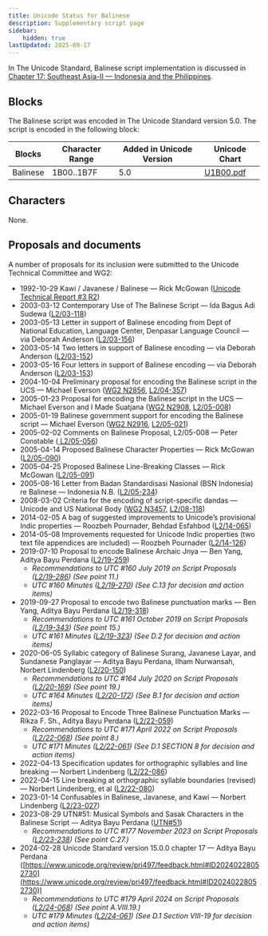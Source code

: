 ```yaml
---
title: Unicode Status for Balinese
description: Supplementary script page
sidebar:
    hidden: true
lastUpdated: 2025-09-17
---
```


In The Unicode Standard, Balinese script implementation is discussed in [Chapter 17: Southeast Asia-II — Indonesia and the Philippines](https://www.unicode.org/versions/latest/core-spec/chapter-17/#G26759).

## Blocks

The Balinese script was encoded in The Unicode Standard version 5.0. The script is encoded in the following block:

| Blocks | Character Range | Added in Unicode Version | Unicode Chart |
| ------ | --------------- | ------------------------ | ------------- |
| Balinese | 1B00..1B7F | 5.0 | [U1B00.pdf](http://www.unicode.org/charts/PDF/U1B00.pdf) |

## Characters

None.

## Proposals and documents

A number of proposals for its inclusion were submitted to the Unicode Technical Committee and WG2:
- 1992-10-29 Kawi / Javanese / Balinese — Rick McGowan ([Unicode Technical Report #3 R2](http://www.unicode.org/reports/tr3-2/))
- 2003-03-12 Contemporary Use of The Balinese Script — Ida Bagus Adi Sudewa ([L2/03-118](http://www.unicode.org/cgi-bin/GetMatchingDocs.pl?L2/03-118))
- 2003-05-13 Letter in support of Balinese encoding from Dept of National Education, Language Center, Denpasar Language Council — via Deborah Anderson ([L2/03-156](http://www.unicode.org/cgi-bin/GetMatchingDocs.pl?L2/03-156))
- 2003-05-14 Two letters in support of Balinese encoding — via Deborah Anderson ([L2/03-152](http://www.unicode.org/cgi-bin/GetMatchingDocs.pl?L2/03-152))
- 2003-05-16 Four letters in support of Balinese encoding — via Deborah Anderson ([L2/03-153](http://www.unicode.org/cgi-bin/GetMatchingDocs.pl?L2/03-153))
- 2004-10-04 Preliminary proposal for encoding the Balinese script in the UCS — Michael Everson ([WG2 N2856](https://www.unicode.org/wg2/docs/n2856.pdf), [L2/04-357](http://www.unicode.org/cgi-bin/GetMatchingDocs.pl?L2/04-357))
- 2005-01-23 Proposal for encoding the Balinese script in the UCS — Michael Everson and I Made Suatjana ([WG2 N2908](https://www.unicode.org/wg2/docs/n2908.pdf), [L2/05-008](http://www.unicode.org/cgi-bin/GetMatchingDocs.pl?L2/05-008))
- 2005-01-19 Balinese government support for encoding the Balinese script — Michael Everson  ([WG2 N2916](https://www.unicode.org/wg2/docs/n2916.pdf), [L2/05-021](http://www.unicode.org/cgi-bin/GetMatchingDocs.pl?L2/05-021))
- 2005-02-02 Comments on Balinese Proposal, L2/05-008 — Peter Constable ([ L2/05-056](http://www.unicode.org/cgi-bin/GetMatchingDocs.pl?L2/05-056))
- 2005-04-14 Proposed Balinese Character Properties — Rick McGowan ([L2/05-090](http://www.unicode.org/cgi-bin/GetMatchingDocs.pl?L2/05-090))
- 2005-04-25 Proposed Balinese Line-Breaking Classes — Rick McGowan ([L2/05-091](http://www.unicode.org/cgi-bin/GetMatchingDocs.pl?L2/05-091))
- 2005-08-16 Letter from Badan Standardisasi Nasional (BSN Indonesia) re Balinese — Indonesia N.B. ([L2/05-234](http://www.unicode.org/cgi-bin/GetMatchingDocs.pl?L2/05-234))
- 2008-03-02 Criteria for the encoding of script-specific dandas — Unicode and US National Body ([WG2 N3457](https://www.unicode.org/wg2/docs/n3457.pdf), [L2/08-118](http://www.unicode.org/cgi-bin/GetMatchingDocs.pl?L2/08-118))
- 2014-02-05 A bag of suggested improvements to Unicode’s provisional Indic properties — Roozbeh Pournader, Behdad Esfahbod ([L2/14-065](http://www.unicode.org/cgi-bin/GetMatchingDocs.pl?L2/14-065))
- 2014-05-08 Improvements requested for Unicode Indic properties (two text file appendices are included) — Roozbeh Pournader ([L2/14-126](http://www.unicode.org/cgi-bin/GetMatchingDocs.pl?L2/14-126))
- 2019-07-10 Proposal to encode Balinese Archaic Jnya — Ben Yang, Aditya Bayu Perdana     ([L2/19-259](http://www.unicode.org/cgi-bin/GetMatchingDocs.pl?L2/19-259))
  - _Recommendations to UTC #160 July 2019 on Script Proposals ([L2/19-286](https://www.unicode.org/L2/L2019/19286-script-recs.pdf)) (See point 11.)_
  - _UTC #160 Minutes ([L2/19-270](https://www.unicode.org/L2/L2019/19270.htm)) (See C.13 for decision and action items)_
- 2019-09-27 Proposal to encode two Balinese punctuation marks — Ben Yang, Aditya Bayu Perdana ([L2/19-318](http://www.unicode.org/cgi-bin/GetMatchingDocs.pl?L2/19-318))
  - _Recommendations to UTC #161 October 2019 on Script Proposals ([L2/19-343](http://www.unicode.org/L2/L2019/19343-script-adhoc-recs.pdf)) (See point 15.)_
  - _UTC #161 Minutes ([L2/19-323](https://www.unicode.org/L2/L2019/19323.htm)) (See D.2 for decision and action items)_
- 2020-06-05 Syllabic category of Balinese Surang, Javanese Layar, and Sundanese Panglayar — Aditya Bayu Perdana, Ilham Nurwansah, Norbert Lindenberg     ([L2/20-150](http://www.unicode.org/cgi-bin/GetMatchingDocs.pl?L2/20-150))
  - _Recommendations to UTC #164 July 2020 on Script Proposals ([L2/20-169](https://www.unicode.org/L2/L2020/20169-script-adhoc-rept.pdf)) (See point 19.)_
  - _UTC #164 Minutes ([L2/20-172](https://www.unicode.org/L2/L2020/20172.htm)) (See B.1 for decision and action items)_
- 2022-03-16 Proposal to Encode Three Balinese Punctuation Marks — Rikza F. Sh., Aditya Bayu Perdana ([L2/22-059](http://www.unicode.org/cgi-bin/GetMatchingDocs.pl?L2/22-059))
  - _Recommendations to UTC #171 April 2022 on Script Proposals ([L2/22-068](http://www.unicode.org/cgi-bin/GetMatchingDocs.pl?L2/22-068)) (See point 8.)_
  - _UTC #171 Minutes ([L2/22-061](https://www.unicode.org/L2/L2022/22061.htm)) (See D.1 SECTION 8 for decision and action items)_
- 2022-04-13 Specification updates for orthographic syllables and line breaking — Norbert Lindenberg ([L2/22-086](http://www.unicode.org/cgi-bin/GetMatchingDocs.pl?L2/22-086))
- 2022-04-15 Line breaking at orthographic syllable boundaries (revised) — Norbert Lindenberg, et al ([L2/22-080](http://www.unicode.org/cgi-bin/GetMatchingDocs.pl?L2/22-080))
- 2023-01-14 Confusables in Balinese, Javanese, and Kawi — Norbert Lindenberg ([L2/23-027](http://www.unicode.org/cgi-bin/GetMatchingDocs.pl?L2/23-027))
- 2023-08-29 UTN#51: Musical Symbols and Sasak Characters in the Balinese Script — Aditya Bayu Perdana ([UTN#51](https://www.unicode.org/notes/tn51/))
  - _Recommendations to UTC #177 November 2023 on Script Proposals ([L2/23-238](http://www.unicode.org/cgi-bin/GetMatchingDocs.pl?L2/23-238)) (See point C.27.)_
- 2024-02-28 Unicode Standard version 15.0.0 chapter 17 — Aditya Bayu Perdana ([https://www.unicode.org/review/pri497/feedback.html#ID20240228052730](https://www.unicode.org/review/pri497/feedback.html#ID20240228052730))
  - _Recommendations to UTC #179 April 2024 on Script Proposals ([L2/24-068](http://www.unicode.org/cgi-bin/GetMatchingDocs.pl?L2/24-068)) (See point A.VIII.19.)_
  - _UTC #179 Minutes ([L2/24-061](https://www.unicode.org/L2/L2024/24061.htm)) (See D.1 Section VIII-19 for decision and action items)_
